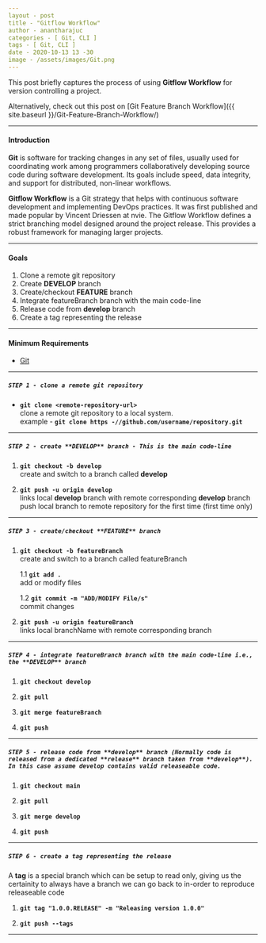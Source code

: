 ```yaml
---
layout - post
title - "Gitflow Workflow"
author - anantharajuc
categories - [ Git, CLI ]
tags - [ Git, CLI ]
date - 2020-10-13 13 -30
image - /assets/images/Git.png
---
```


This post briefly captures the process of using **Gitflow Workflow** for version controlling a project.

Alternatively, check out this post on [Git Feature Branch Workflow]({{ site.baseurl }}/Git-Feature-Branch-Workflow/)  

---

#### Introduction

**Git** is software for tracking changes in any set of files, usually used for coordinating work among programmers collaboratively developing source code during software development. Its goals include speed, data integrity, and support for distributed, non-linear workflows.

**Gitflow Workflow** is a Git strategy that helps with continuous software development and implementing DevOps practices. It was first published and made popular by Vincent Driessen at nvie. The Gitflow Workflow defines a strict branching model designed around the project release. This provides a robust framework for managing larger projects.  

---

#### Goals

1. Clone a remote git repository
2. Create **DEVELOP** branch
3. Create/checkout **FEATURE** branch
4. Integrate featureBranch branch with the main code-line
5. Release code from **develop** branch
6. Create a tag representing the release

---

#### Minimum Requirements

- [Git](https://git-scm.com/)

---

##### **`STEP 1 - clone a remote git repository`**  

*	**`git clone <remote-repository-url>`**  
clone a remote git repository to a local system.  
example - **`git clone https -//github.com/username/repository.git`**

---

##### **`STEP 2 - create **DEVELOP** branch - This is the main code-line`**  

1. **`git checkout -b develop`**  
create and switch to a branch called **develop**

2. **`git push -u origin develop`**  
links local **develop** branch with remote corresponding **develop** branch  
push local branch to remote repository for the first time (first time only)

---

##### **`STEP 3 - create/checkout **FEATURE** branch`**   

1. **`git checkout -b featureBranch`**  
create and switch to a branch called featureBranch

	1.1 **`git add .`**  
	add or modify files  

	1.2 **`git commit -m "ADD/MODIFY File/s"`**  
	commit changes

2. **`git push -u origin featureBranch`**  
links local branchName with remote corresponding branch

---

##### **`STEP 4 - integrate featureBranch branch with the main code-line i.e., the **DEVELOP** branch`**  
 
1. **`git checkout develop`**

2. **`git pull`**

3. **`git merge featureBranch`**

4. **`git push`**

---

##### **`STEP 5 - release code from **develop** branch (Normally code is released from a dedicated **release** branch taken from **develop**). In this case assume develop contains valid releaseable code.`**  

1. **`git checkout main`**

2. **`git pull`**

3. **`git merge develop`**

4. **`git push`**

---

##### **`STEP 6 - create a tag representing the release`**  

A **tag** is a special branch which can be setup to read only, giving us the certainity to always have a branch we can go back to in-order to reproduce releaseable code

1. **`git tag "1.0.0.RELEASE" -m "Releasing version 1.0.0"`**

2. **`git push --tags`**

---
